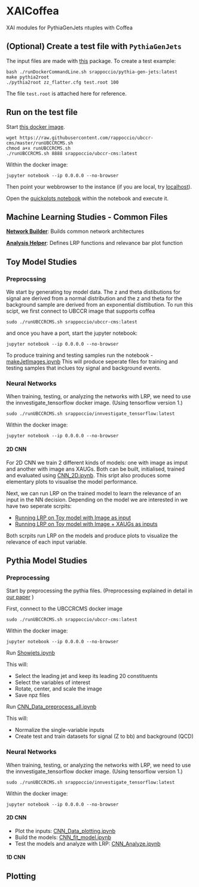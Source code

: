 # XAICoffea
XAI modules for PythiaGenJets ntuples with Coffea

## (Optional) Create a test file with `PythiaGenJets`

The input files are made with [this](https://github.com/rappoccio/PythiaGenJets) package. To create a test example:

```
bash ./runDockerCommandLine.sh srappoccio/pythia-gen-jets:latest
make pythia2root
./pythia2root zz_flatter.cfg test.root 100
```

The file `test.root` is attached here for reference. 

## Run on the test file

Start [this docker image](https://hub.docker.com/repository/docker/srappoccio/ubccr-cms). 

```
wget https://raw.githubusercontent.com/rappoccio/ubccr-cms/master/runUBCCRCMS.sh
chmod a+x runUBCCRCMS.sh
./runUBCCRCMS.sh 8888 srappoccio/ubccr-cms:latest
```

Within the docker image:

```
jupyter notebook --ip 0.0.0.0 --no-browser 
```

Then point your webbrowser to the instance (if you are local, try [localhost](https://localhost:8888)). 

Open the [quickplots notebook](https://github.com/ubcms-xai/XAICoffea/blob/main/quickplots.ipynb) within the notebook and execute it.

## Machine Learning Studies - Common Files

**[Network Builder](https://github.com/ubcms-xai/XAICoffea/blob/main/python/networkBuilder.py)**: Builds common network architectures

**[Analysis Helper](https://github.com/ubcms-xai/XAICoffea/blob/main/python/analysisHelper.py)**: Defines LRP functions and relevance bar plot function


## Toy Model Studies

### Preprocssing
We start by generating toy model data. The z and theta distibutions for signal are derived from a normal distribution and the z and theta for the background sample are derived from an exponential disttibution. To run this scipt, we first connect to UBCCR image that supports coffea

```
sudo ./runUBCCRCMS.sh srappoccio/ubccr-cms:latest
```

and once you have a port, start the jupyter notebook:

```
jupyter notebook --ip 0.0.0.0 --no-browser 
```
To produce training and testing samples run the notebook - [makeJetImages.ipynb](https://github.com/ubcms-xai/XAICoffea/blob/main/ToyModel/makeJetImages.ipynb)
This will produce seperate files for training and testing samples that inclues toy signal and background events.

### Neural Networks

When training, testing, or analyzing the networks with LRP, we need to use the innvestigate_tensorflow docker image. (Using tensorflow version 1.)

```
sudo ./runUBCCRCMS.sh srappoccio/innvestigate_tensorflow:latest
```

Within the docker image:

```
jupyter notebook --ip 0.0.0.0 --no-browser 
```

#### 2D CNN

For 2D CNN we train 2 different kinds of models: one with image as imput and another with image ans XAUGs.
Both can be built, initialised, trained and evaluated using [CNN_2D.ipynb](https://github.com/ubcms-xai/XAICoffea/blob/main/ToyModel/CNN_2D.ipynb). This sript also produces some elementary plots to visualise the model performance.

Next, we can run LRP on the trained model to learn the relevance of an input in the NN decision. Depending on the model we are interested in we have two seperate scrpits:
  * [Running LRP on Toy model with Image as input](https://github.com/ubcms-xai/XAICoffea/blob/main/ToyModel/LRP_toy_imageOnly.ipynb)
  * [Running LRP on Toy model with Image + XAUGs as inputs](https://github.com/ubcms-xai/XAICoffea/blob/main/ToyModel/LRP_toy_XAUG.ipynb)
 

Both scrpits run LRP on the models and produce plots to visualize the relevance of each input variable.

## Pythia Model Studies

### Preprocessing

Start by preprocessing the pythia files. (Preprocessing explained in detail in [our paper](https://arxiv.org/abs/2011.13466) )

First, connect to the UBCCRCMS docker image

```
sudo ./runUBCCRCMS.sh srappoccio/ubccr-cms:latest
```

Within the docker image:

```
jupyter notebook --ip 0.0.0.0 --no-browser 
```

Run [Showjets.ipynb](https://github.com/ubcms-xai/XAICoffea/blob/main/ShowJets.ipynb)

This will:

* Select the leading jet and keep its leading 20 constituents
* Select the variables of interest
* Rotate, center, and scale the image
* Save npz files

Run [CNN_Data_preprocess_all.ipynb](https://github.com/ubcms-xai/XAICoffea/blob/main/CNN_Data_preprocess_all.ipynb)

This will:

* Normalize the single-variable inputs
* Create test and train datasets for signal (Z to bb) and background (QCD)

### Neural Networks

When training, testing, or analyzing the networks with LRP, we need to use the innvestigate_tensorflow docker image. (Using tensorflow version 1.)

```
sudo ./runUBCCRCMS.sh srappoccio/innvestigate_tensorflow:latest
```

Within the docker image:

```
jupyter notebook --ip 0.0.0.0 --no-browser 
```

#### 2D CNN

 * Plot the inputs: [CNN_Data_plotting.ipynb](https://github.com/ubcms-xai/XAICoffea/blob/main/CNN_2D/CNN_Data_plotting.ipynb)
 * Build the models: [CNN_fit_model.ipynb](https://github.com/ubcms-xai/XAICoffea/blob/main/CNN_2D/CNN_fit_model.ipynb)
 * Test the models and analyze with LRP: [CNN_Analyze.ipynb](https://github.com/ubcms-xai/XAICoffea/blob/main/CNN_2D/CNN_Analyze.ipynb)

#### 1D CNN

## Plotting
